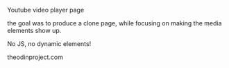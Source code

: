 Youtube video player page

the goal was to produce a clone page, while focusing on making the media elements show up.

No JS, no dynamic elements!

theodinproject.com